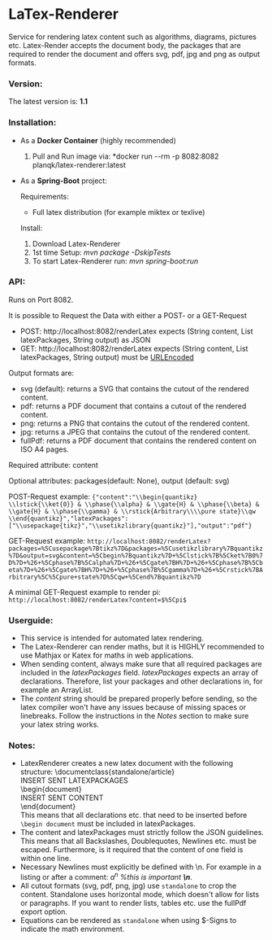 # LaTex-Renderer
Service for rendering latex content such as algorithms, diagrams, pictures etc. Latex-Render accepts the document body, the packages that are required to render the document and offers svg, pdf, jpg and png as output formats.

### Version:
The latest version is: **1.1**


### Installation:
* As a **Docker Container** (highly recommended)
	1. Pull and Run image via: *docker run --rm -p 8082:8082 planqk/latex-renderer:latest

* As a **Spring-Boot** project:

  Requirements:
	* Full latex distribution (for example miktex or texlive)

  Install:
	1. Download Latex-Renderer
	3. 1st time Setup: *mvn package -DskipTests*
	4. To start Latex-Renderer run: *mvn spring-boot:run*

### API:
Runs on Port 8082.

It is possible to Request the Data with either a POST- or a GET-Request
* POST: http://localhost:8082/renderLatex  expects (String content, List<String> latexPackages, String output) as JSON
* GET: http://localhost:8082/renderLatex expects (String content, List<String> latexPackages, String output) must be [URLEncoded](http://www.eso.org/~ndelmott/url_encode.html)

Output formats are:
* svg (default): returns a SVG that contains the cutout of the rendered content.
* pdf: returns a PDF document that contains a cutout of the rendered content.
* png: returns a PNG that contains the cutout of the rendered content.
* jpg: returns a JPEG that contains the cutout of the rendered content.
* fullPdf: returns a PDF document that contains the rendered content on ISO A4 pages.

Required attribute: content

Optional attributes: packages(default: None), output (default: svg)

POST-Request example:
``{"content":"\\begin{quantikz} \\lstick{\\ket{0}} & \\phase{\\alpha} & \\gate{H} & \\phase{\\beta} & \\gate{H} & \\phase{\\gamma} & \\rstick{Arbitrary\\\\pure state}\\qw \\end{quantikz}","latexPackages":["\\usepackage{tikz}","\\usetikzlibrary{quantikz}"],"output":"pdf"}``

GET-Request example: ``http://localhost:8082/renderLatex?packages=%5Cusepackage%7Btikz%7D&packages=%5Cusetikzlibrary%7Bquantikz%7D&output=svg&content=%5Cbegin%7Bquantikz%7D+%5Clstick%7B%5Cket%7B0%7D%7D+%26+%5Cphase%7B%5Calpha%7D+%26+%5Cgate%7BH%7D+%26+%5Cphase%7B%5Cbeta%7D+%26+%5Cgate%7BH%7D+%26+%5Cphase%7B%5Cgamma%7D+%26+%5Crstick%7BArbitrary%5C%5Cpure+state%7D%5Cqw+%5Cend%7Bquantikz%7D
``

A minimal GET-Request example to render pi: ``http://localhost:8082/renderLatex?content=$%5Cpi$``

### Userguide:
* This service is intended for automated latex rendering.
* The Latex-Renderer can render maths, but it is HIGHLY recommended to use Mathjax or Katex for maths in web applications.
* When sending content, always make sure that all required packages are included in the *latexPackages* field.
  *latexPackages* expects an array of declarations. Therefore, list your packages and other declarations in, for example an ArrayList.
* The *content* string should be prepared properly before sending, so the latex compiler won't have any issues because of missing spaces or linebreaks. Follow the instructions in the *Notes* section to make sure your latex string works.



### Notes:
* LatexRenderer creates a new latex document with the following structure:
  \documentclass{standalone/article}  
  INSERT SENT LATEXPACKAGES  
  \begin{document}  
  INSERT SENT CONTENT  
  \end{document}  
  This means that all declarations etc. that need to be inserted before `\begin document` must be included in latexPackages.
* The content and latexPackages must strictly follow the JSON guidelines. This means that all Backslashes, Doublequotes, Newlines etc. must be escaped. Furthermore, is it required that the content of one field is within one line.
* Necessary Newlines must explicitly be defined with \n. For example in a listing or after a comment: *$a^n$ %this is important **\n***.
* All cutout formats (svg, pdf, png, jpg) use `standalone` to crop the content. Standalone uses horizontal mode, which doesn't allow for lists or paragraphs. If you want to render lists, tables etc. use the fullPdf export option.
* Equations can be rendered as `standalone` when using $-Signs to indicate the math environment.
